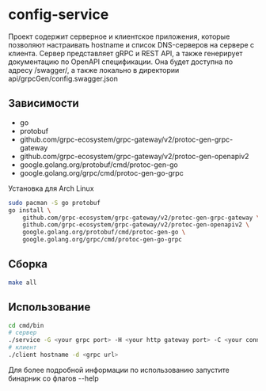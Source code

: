 # config-service

Проект содержит серверное и клиентское приложения, которые позволяют настраивать hostname и список DNS-серверов на сервере с клиента. Сервер представляет gRPC и REST API, а также генерирует документацию по OpenAPI
спецификации. Она будет доступна по адресу <your url>/swagger/, а также локально в директории api/grpcGen/config.swagger.json

## Зависимости
- go
- protobuf
- github.com/grpc-ecosystem/grpc-gateway/v2/protoc-gen-grpc-gateway
- github.com/grpc-ecosystem/grpc-gateway/v2/protoc-gen-openapiv2
- google.golang.org/protobuf/cmd/protoc-gen-go
- google.golang.org/grpc/cmd/protoc-gen-go-grpc

Установка для Arch Linux
```bash
sudo pacman -S go protobuf
go install \
    github.com/grpc-ecosystem/grpc-gateway/v2/protoc-gen-grpc-gateway \
    github.com/grpc-ecosystem/grpc-gateway/v2/protoc-gen-openapiv2 \
    google.golang.org/protobuf/cmd/protoc-gen-go \
    google.golang.org/grpc/cmd/protoc-gen-go-grpc
```
  
## Сборка

```bash
make all
```

## Использование
```bash
cd cmd/bin
# сервер
./service -G <your grpc port> -H <your http gateway port> -C <your connection name in networkmanager>
# клиент
./client hostname -d <grpc url>
```
Для более подробной информации по использованию запустите бинарник со флагов --help
